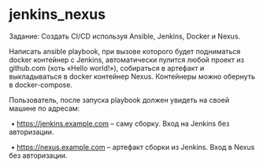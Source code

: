# jenkins_nexus

Задание: Создать CI/CD используя Ansible, Jenkins, Docker и Nexus.

Написать ansible playbook, при вызове которого будет подниматься docker контейнер с Jenkins, автоматически пулится любой проект из github.com (хоть «Hello world!»), собираться в артефакт и выкладываться в docker контейнер Nexus. Контейнеры можно обернуть в docker-compose.

Пользователь, после запуска playbook должен увидеть на своей машине по адресам:

 • https://jenkins.example.com – саму сборку. Вход на Jenkins без авторизации.

 • https://nexus.example.com – артефакт сборки из Jenkins. Вход в Nexus без авторизации.

